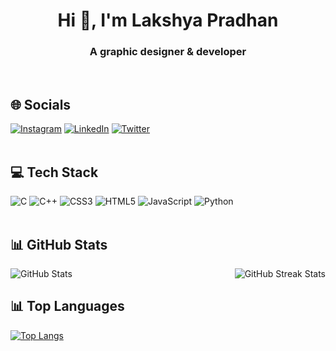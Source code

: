 


<h1 align="center">Hi 👋, I'm Lakshya Pradhan</h1>
<h3 align="center">A graphic designer & developer</h3>
<br>

## 🌐 Socials
 [![Instagram](https://img.shields.io/badge/Instagram-%23E4405F.svg?logo=Instagram&logoColor=white)](https://www.instagram.com/laxey.pr) [![LinkedIn](https://img.shields.io/badge/LinkedIn-%230077B5.svg?logo=linkedin&logoColor=white)](https://www.linkedin.com/in/lakshya-pradhan-a78a06246/) [![Twitter](https://img.shields.io/badge/Twitter-%231DA1F2.svg?logo=Twitter&logoColor=white)](https://x.com/PradhanLak9655)
<br>
<br>

## 💻 Tech Stack
![C](https://img.shields.io/badge/c-%2300599C.svg?style=for-the-badge&logo=c&logoColor=white) 
![C++](https://img.shields.io/badge/c++-%2300599C.svg?style=for-the-badge&logo=c%2B%2B&logoColor=white) 
![CSS3](https://img.shields.io/badge/css3-%231572B6.svg?style=for-the-badge&logo=css3&logoColor=white) 
![HTML5](https://img.shields.io/badge/html5-%23E34F26.svg?style=for-the-badge&logo=html5&logoColor=white) 
![JavaScript](https://img.shields.io/badge/javascript-%23323330.svg?style=for-the-badge&logo=javascript&logoColor=%23F7DF1E) 
![Python](https://img.shields.io/badge/python-3670A0?style=for-the-badge&logo=python&logoColor=ffdd54) 
<br>
<br>
## 📊 GitHub Stats
<div style="display: flex; justify-content: space-between;">
  <div>
    <img src="https://github-readme-stats.vercel.app/api?username=LakshyaPrd&theme=dark&hide_border=false&include_all_commits=false&count_private=false" alt="GitHub Stats" />
  </div>
  <div>
    <img src="https://github-readme-streak-stats.herokuapp.com/?user=LakshyaPrd&theme=dark&hide_border=false" alt="GitHub Streak Stats" />
  </div>
</div>

## 📊 Top Languages
[![Top Langs](https://github-readme-stats.vercel.app/api/top-langs/?username=LakshyaPrd)](https://github.com/LakshyaPrd/github-readme-stats)
<!---
LakshyaPrd/LakshyaPrd is a ✨ special ✨ repository because its `README.md` (this file) appears on your GitHub profile.
You can click the Preview link to take a look at your changes.
--->

